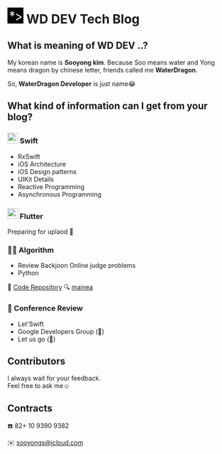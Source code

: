 # <img src="https://github.com/dev-wd/dev-wd.github.io/blob/master/images/logo.png" width="36" height="36"> WD DEV Tech Blog 

## What is meaning of WD DEV ..?
My korean name is __Sooyong kim__. Because Soo means water and Yong means dragon by chinese letter, friends called me __WaterDragon__. 

So, __WaterDragon Developer__ is just name😂 


## What kind of information can I get from your blog?  



### <img src="flutter logo" width="24" height="24"> Swift

- RxSwift
- iOS Architecture
- iOS Design patterns
- UIKit Details
- Reactive Programming
- Asynchronous Programming

### <img src="flutter logo" width="24" height="24">  Flutter

Preparing for uplaod 🥚

### 👨‍💻 Algorithm

- Review Backjoon Online judge problems
- Python

📂 [Code Repository](https://github.com/dev-wd/boj-python-solved)
🔍 [mainea](https://www.acmicpc.net/user/mainea)


### 📌 Conference Review

- Let'Swift
- Google Developers Group (🥚)
- Let us go (🥚)


## Contributors 

I always wait for your feedback.  
Feel free to ask me☺️

## Contracts

☎️ 82+ 10 9390 9382
 
✉️ sooyongs@icloud.com



